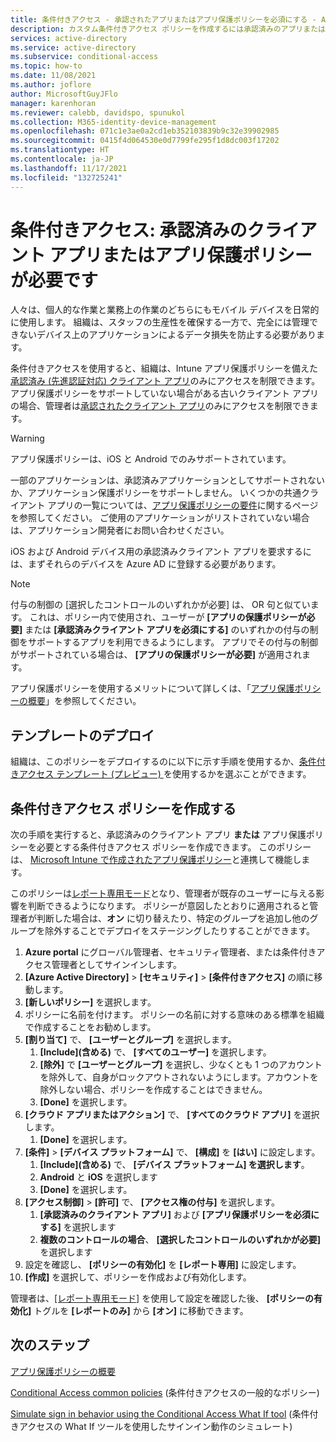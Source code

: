 ```yaml
---
title: 条件付きアクセス - 承認されたアプリまたはアプリ保護ポリシーを必須にする - Azure Active Directory
description: カスタム条件付きアクセス ポリシーを作成するには承認済みのアプリまたはアプリ保護ポリシーが必要です
services: active-directory
ms.service: active-directory
ms.subservice: conditional-access
ms.topic: how-to
ms.date: 11/08/2021
ms.author: joflore
author: MicrosoftGuyJFlo
manager: karenhoran
ms.reviewer: calebb, davidspo, spunukol
ms.collection: M365-identity-device-management
ms.openlocfilehash: 071c1e3ae0a2cd1eb352103839b9c32e39902985
ms.sourcegitcommit: 0415f4d064530e0d7799fe295f1d8dc003f17202
ms.translationtype: HT
ms.contentlocale: ja-JP
ms.lasthandoff: 11/17/2021
ms.locfileid: "132725241"
---
```

# <a name="conditional-access-require-approved-client-apps-or-app-protection-policy"></a>条件付きアクセス: 承認済みのクライアント アプリまたはアプリ保護ポリシーが必要です

人々は、個人的な作業と業務上の作業のどちらにもモバイル デバイスを日常的に使用します。 組織は、スタッフの生産性を確保する一方で、完全には管理できないデバイス上のアプリケーションによるデータ損失を防止する必要があります。 

条件付きアクセスを使用すると、組織は、Intune アプリ保護ポリシーを備えた[承認済み (先進認証対応) クライアント アプリ](concept-conditional-access-grant.md#require-app-protection-policy)のみにアクセスを制限できます。 アプリ保護ポリシーをサポートしていない場合がある古いクライアント アプリの場合、管理者は[承認されたクライアント アプリ](concept-conditional-access-grant.md#require-approved-client-app)のみにアクセスを制限できます。

> [!WARNING]
> アプリ保護ポリシーは、iOS と Android でのみサポートされています。
>
> 一部のアプリケーションは、承認済みアプリケーションとしてサポートされないか、アプリケーション保護ポリシーをサポートしません。 いくつかの共通クライアント アプリの一覧については、[アプリ保護ポリシーの要件](concept-conditional-access-grant.md#require-app-protection-policy)に関するページを参照してください。 ご使用のアプリケーションがリストされていない場合は、アプリケーション開発者にお問い合わせください。
> 
> iOS および Android デバイス用の承認済みクライアント アプリを要求するには、まずそれらのデバイスを Azure AD に登録する必要があります。

> [!NOTE]
> 付与の制御の [選択したコントロールのいずれかが必要] は、 OR 句と似ています。 これは、ポリシー内で使用され、ユーザーが **[アプリの保護ポリシーが必要]** または **[承認済みクライアント アプリを必須にする]** のいずれかの付与の制御をサポートするアプリを利用できるようにします。 アプリでその付与の制御がサポートされている場合は、 **[アプリの保護ポリシーが必要]** が適用されます。

アプリ保護ポリシーを使用するメリットについて詳しくは、「[アプリ保護ポリシーの概要](/mem/intune/apps/app-protection-policy)」を参照してください。

## <a name="template-deployment"></a>テンプレートのデプロイ

組織は、このポリシーをデプロイするのに以下に示す手順を使用するか、[条件付きアクセス テンプレート (プレビュー) ](concept-conditional-access-policy-common.md#conditional-access-templates-preview)を使用するかを選ぶことができます。 

## <a name="create-a-conditional-access-policy"></a>条件付きアクセス ポリシーを作成する

次の手順を実行すると、承認済みのクライアント アプリ **または** アプリ保護ポリシーを必要とする条件付きアクセス ポリシーを作成できます。 このポリシーは、 [Microsoft Intune で作成されたアプリ保護ポリシー](/mem/intune/apps/app-protection-policies)と連携して機能します。

このポリシーは[レポート専用モード](howto-conditional-access-insights-reporting.md)となり、管理者が既存のユーザーに与える影響を判断できるようになります。 ポリシーが意図したとおりに適用されると管理者が判断した場合は、**オン** に切り替えたり、特定のグループを追加し他のグループを除外することでデプロイをステージングしたりすることができます。

1. **Azure portal** にグローバル管理者、セキュリティ管理者、または条件付きアクセス管理者としてサインインします。
1. **[Azure Active Directory]**  >  **[セキュリティ]**  >  **[条件付きアクセス]** の順に移動します。
1. **[新しいポリシー]** を選択します。
1. ポリシーに名前を付けます。 ポリシーの名前に対する意味のある標準を組織で作成することをお勧めします。
1. **[割り当て]** で、 **[ユーザーとグループ]** を選択します。
   1. **[Include]\(含める\)** で、 **[すべてのユーザー]** を選択します。
   1. **[除外]** で **[ユーザーとグループ]** を選択し、少なくとも 1 つのアカウントを除外して、自身がロックアウトされないようにします。アカウントを除外しない場合、ポリシーを作成することはできません。
   1. **[Done]** を選択します。
1. **[クラウド アプリまたはアクション]** で、 **[すべてのクラウド アプリ]** を選択します。
   1. **[Done]** を選択します。
1. **[条件]**  >  **[デバイス プラットフォーム]** で、 **[構成]** を **[はい]** に設定します。
   1. **[Include]\(含める\)** で、 **[デバイス プラットフォーム] を選択します**。
   1. **Android** と **iOS** を選択します
   1. **[Done]** を選択します。
1. **[アクセス制御]**  >  **[許可]** で、 **[アクセス権の付与]** を選択します。
   1. **[承認済みのクライアント アプリ]** および **[アプリ保護ポリシーを必須にする]** を選択します
   1. **複数のコントロールの場合**、 **[選択したコントロールのいずれかが必要]** を選択します
1. 設定を確認し、 **[ポリシーの有効化]** を **[レポート専用]** に設定します。
1. **[作成]** を選択して、ポリシーを作成および有効化します。

管理者は、[[レポート専用モード]](howto-conditional-access-insights-reporting.md) を使用して設定を確認した後、 **[ポリシーの有効化]** トグルを **[レポートのみ]** から **[オン]** に移動できます。

## <a name="next-steps"></a>次のステップ

[アプリ保護ポリシーの概要](/intune/apps/app-protection-policy)

[Conditional Access common policies](concept-conditional-access-policy-common.md) (条件付きアクセスの一般的なポリシー)

[Simulate sign in behavior using the Conditional Access What If tool](troubleshoot-conditional-access-what-if.md) (条件付きアクセスの What If ツールを使用したサインイン動作のシミュレート)

